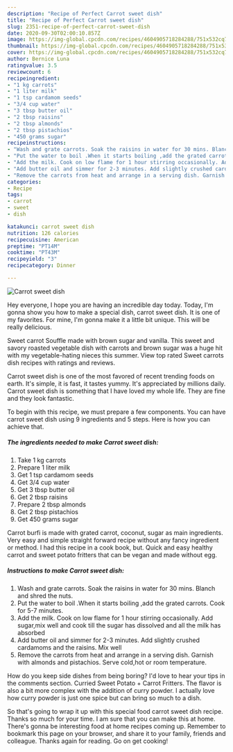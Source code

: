 ```yaml
---
description: "Recipe of Perfect Carrot sweet dish"
title: "Recipe of Perfect Carrot sweet dish"
slug: 2351-recipe-of-perfect-carrot-sweet-dish
date: 2020-09-30T02:00:10.857Z
image: https://img-global.cpcdn.com/recipes/4604905718284288/751x532cq70/carrot-sweet-dish-recipe-main-photo.jpg
thumbnail: https://img-global.cpcdn.com/recipes/4604905718284288/751x532cq70/carrot-sweet-dish-recipe-main-photo.jpg
cover: https://img-global.cpcdn.com/recipes/4604905718284288/751x532cq70/carrot-sweet-dish-recipe-main-photo.jpg
author: Bernice Luna
ratingvalue: 3.5
reviewcount: 6
recipeingredient:
- "1 kg carrots"
- "1 liter milk"
- "1 tsp cardamom seeds"
- "3/4 cup water"
- "3 tbsp butter oil"
- "2 tbsp raisins"
- "2 tbsp almonds"
- "2 tbsp pistachios"
- "450 grams sugar"
recipeinstructions:
- "Wash and grate carrots. Soak the raisins in water for 30 mins. Blanch and shred the nuts."
- "Put the water to boil .When it starts boiling ,add the grated carrots. Cook for 5-7 minutes."
- "Add the milk. Cook on low flame for 1 hour stirring occasionally. Add sugar,mix well and cook till the sugar has dissolved and all the milk has absorbed"
- "Add butter oil and simmer for 2-3 minutes. Add slightly crushed cardamoms and the raisins. Mix well"
- "Remove the carrots from heat and arrange in a serving dish. Garnish with almonds and pistachios. Serve cold,hot or room temperature."
categories:
- Recipe
tags:
- carrot
- sweet
- dish

katakunci: carrot sweet dish 
nutrition: 126 calories
recipecuisine: American
preptime: "PT14M"
cooktime: "PT43M"
recipeyield: "3"
recipecategory: Dinner

---
```



![Carrot sweet dish](https://img-global.cpcdn.com/recipes/4604905718284288/751x532cq70/carrot-sweet-dish-recipe-main-photo.jpg)

Hey everyone, I hope you are having an incredible day today. Today, I'm gonna show you how to make a special dish, carrot sweet dish. It is one of my favorites. For mine, I'm gonna make it a little bit unique. This will be really delicious.

Sweet carrot Souffle made with brown sugar and vanilla. This sweet and savory roasted vegetable dish with carrots and brown sugar was a huge hit with my vegetable-hating nieces this summer. View top rated Sweet carrots dish recipes with ratings and reviews.

Carrot sweet dish is one of the most favored of recent trending foods on earth. It's simple, it is fast, it tastes yummy. It's appreciated by millions daily. Carrot sweet dish is something that I have loved my whole life. They are fine and they look fantastic.


To begin with this recipe, we must prepare a few components. You can have carrot sweet dish using 9 ingredients and 5 steps. Here is how you can achieve that.

<!--inarticleads1-->

##### The ingredients needed to make Carrot sweet dish:

1. Take 1 kg carrots
1. Prepare 1 liter milk
1. Get 1 tsp cardamom seeds
1. Get 3/4 cup water
1. Get 3 tbsp butter oil
1. Get 2 tbsp raisins
1. Prepare 2 tbsp almonds
1. Get 2 tbsp pistachios
1. Get 450 grams sugar


Carrot burfi is made with grated carrot, coconut, sugar as main ingredients. Very easy and simple straight forward recipe without any fancy ingredient or method. I had this recipe in a cook book, but. Quick and easy healthy carrot and sweet potato fritters that can be vegan and made without egg. 

<!--inarticleads2-->

##### Instructions to make Carrot sweet dish:

1. Wash and grate carrots. Soak the raisins in water for 30 mins. Blanch and shred the nuts.
1. Put the water to boil .When it starts boiling ,add the grated carrots. Cook for 5-7 minutes.
1. Add the milk. Cook on low flame for 1 hour stirring occasionally. Add sugar,mix well and cook till the sugar has dissolved and all the milk has absorbed
1. Add butter oil and simmer for 2-3 minutes. Add slightly crushed cardamoms and the raisins. Mix well
1. Remove the carrots from heat and arrange in a serving dish. Garnish with almonds and pistachios. Serve cold,hot or room temperature.


How do you keep side dishes from being boring? I&#39;d love to hear your tips in the comments section. Curried Sweet Potato + Carrot Fritters. The flavor is also a bit more complex with the addition of curry powder. I actually love how curry powder is just one spice but can bring so much to a dish. 

So that's going to wrap it up with this special food carrot sweet dish recipe. Thanks so much for your time. I am sure that you can make this at home. There's gonna be interesting food at home recipes coming up. Remember to bookmark this page on your browser, and share it to your family, friends and colleague. Thanks again for reading. Go on get cooking!
